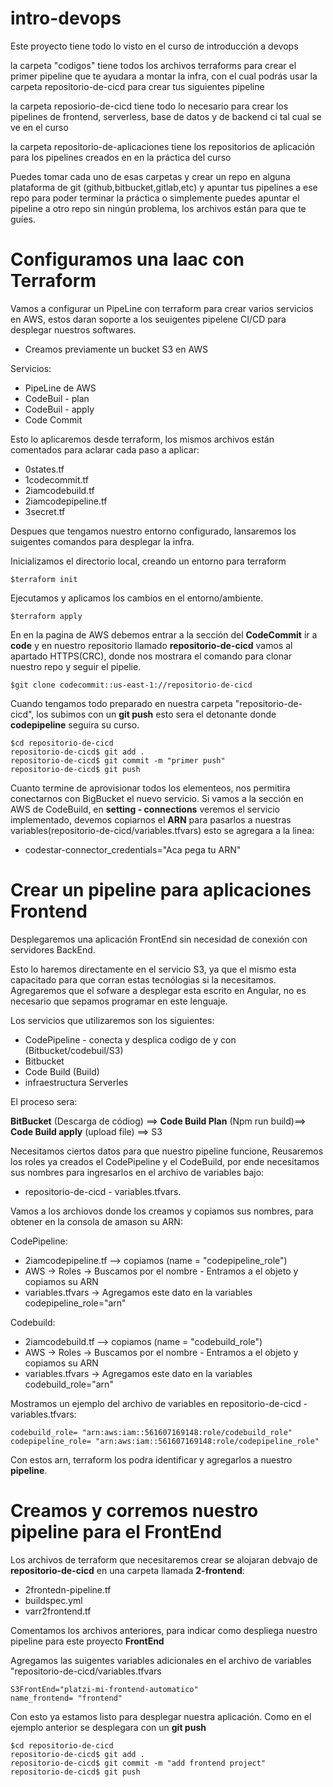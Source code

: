 # intro-devops

Este proyecto tiene todo lo visto en el curso de introducción a devops

la carpeta "codigos" tiene todos los archivos terraforms para crear el primer pipeline que te ayudara a montar la infra, con el cual podrás usar la carpeta repositorio-de-cicd para crear tus siguientes pipeline

la carpeta reposiorio-de-cicd tiene todo lo necesario para crear los pipelines de frontend, serverless, base de datos y de backend ci tal cual se ve en el curso

la carpeta repositorio-de-aplicaciones tiene los repositorios de aplicación para los pipelines creados en en la práctica del curso

Puedes tomar cada uno de esas carpetas y crear un repo en alguna plataforma de git (github,bitbucket,gitlab,etc) y apuntar tus pipelines a ese repo para poder terminar la práctica o simplemente puedes apuntar el pipeline a otro repo sin ningún problema, los archivos están para que te guíes.

# Configuramos una Iaac con Terraform

Vamos a configurar un PipeLine con terraform para crear varios servicios en AWS, estos daran soporte a los seuigentes pipelene CI/CD para desplegar nuestros softwares.

- Creamos previamente un bucket S3 en AWS

Servicios:

- PipeLine de AWS
- CodeBuil - plan
- CodeBuil - apply
- Code Commit

Esto lo aplicaremos desde terraform, los mismos archivos están comentados para aclarar cada paso a aplicar:
- 0states.tf
- 1codecommit.tf
- 2iamcodebuild.tf
- 2iamcodepipeline.tf
- 3secret.tf


Despues que tengamos nuestro entorno configurado, lansaremos los suigentes comandos para desplegar la infra.

Inicializamos el directorio local, creando un entorno para terraform
```
$terraform init
```

Ejecutamos y aplicamos los cambios en el entorno/ambiente.
```
$terraform apply
```

En en la pagina de AWS debemos entrar a la sección del **CodeCommit** ir a **code** y en nuestro repositorio llamado **repositorio-de-cicd** vamos al apartado HTTPS(CRC), donde nos mostrara el comando para clonar nuestro repo y seguir el pipelie.

```
$git clone codecommit::us-east-1://repositorio-de-cicd
```

Cuando tengamos todo preparado en nuestra carpeta "repositorio-de-cicd", los subimos con un **git push** esto sera el 
detonante donde **codepipeline** seguira su curso.

```
$cd repositorio-de-cicd
repositorio-de-cicd$ git add .
repositorio-de-cicd$ git commit -m "primer push"
repositorio-de-cicd$ git push 
```

Cuanto termine de aprovisionar todos los elementeos, nos permitira conectarnos con BigBucket el nuevo servicio.
Si vamos a la sección en AWS de CodeBuild, en **setting - connections** veremos el servicio implementado, devemos copiarnos el **ARN** para pasarlos a nuestras variables(repositorio-de-cicd/variables.tfvars) esto se agregara a la linea:

- codestar-connector_credentials="Aca pega tu ARN"


# Crear un pipeline para aplicaciones Frontend

 Desplegaremos una aplicación FrontEnd sin necesidad de conexión con servidores BackEnd.

 Esto lo haremos directamente en el servicio S3, ya que el mismo esta capacitado para que corran estas tecnólogias si la necesitamos. Agregaremos que el sofware a desplegar esta escrito en Angular, no es necesario que sepamos programar en este lenguaje.

 Los servicios que utilizaremos son los siguientes:

 - CodePipeline - conecta y desplica codigo de y con (Bitbucket/codebuil/S3)
 - Bitbucket
 - Code Build (Build)
 - infraestructura Serverles


El proceso sera:

**BitBucket**  (Descarga de códiog) ==>  **Code Build Plan** (Npm run build)==> **Code Build apply** (upload file) ==> S3


Necesitamos ciertos datos para que nuestro pipeline funcione, 
Reusaremos los roles ya creados el CodePipeline y el CodeBuild, por ende necesitamos 
sus nombres para ingresarlos en el archivo de variables bajo:

- repositorio-de-cicd - variables.tfvars.

Vamos a los archiovos donde los creamos y copiamos sus nombres, para obtener en la consola de amason su ARN:

CodePipeline:
- 2iamcodepipeline.tf --> copiamos (name = "codepipeline_role")
- AWS -> Roles -> Buscamos por el nombre - Entramos a el objeto y copiamos su ARN
- variables.tfvars -> Agregamos este dato en la variables codepipeline_role="arn"

Codebuild:
- 2iamcodebuild.tf --> copiamos (name = "codebuild_role")
- AWS -> Roles -> Buscamos por el nombre - Entramos a el objeto y copiamos su ARN
- variables.tfvars -> Agregamos este dato en la variables codebuild_role="arn"

Mostramos un ejemplo del archivo de variables en repositorio-de-cicd - variables.tfvars:

```
codebuild_role= "arn:aws:iam::561607169148:role/codebuild_role"
codepipeline_role= "arn:aws:iam::561607169148:role/codepipeline_role"
```

Con estos arn, terraform los podra identificar y agregarlos a nuestro **pipeline**.

# Creamos y corremos nuestro pipeline para el FrontEnd

Los archivos de terraform que necesitaremos crear se alojaran debvajo de **repositorio-de-cicd** en una carpeta llamada **2-frontend**:

- 2frontedn-pipeline.tf
- buildspec.yml
- varr2frontend.tf

Comentamos los archivos anteriores, para indicar como despliega nuestro pipeline para este proyecto **FrontEnd**

Agregamos las suigentes variables adicionales en el archivo de variables "repositorio-de-cicd/variables.tfvars

```
S3FrontEnd="platzi-mi-frontend-automatico"
name_frontend= "frontend"
```

Con esto ya estamos listo para desplegar nuestra aplicación. Como en el ejemplo anterior se desplegara con un **git push**

```
$cd repositorio-de-cicd
repositorio-de-cicd$ git add .
repositorio-de-cicd$ git commit -m "add frontend project"
repositorio-de-cicd$ git push 
```